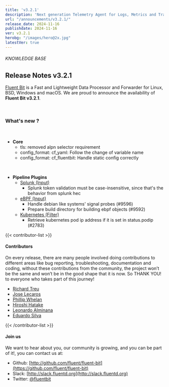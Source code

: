 ```yaml
---
title: 'v3.2.1'
description: 'Next generation Telemetry Agent for Logs, Metrics and Traces. '
url: "/announcements/v3.2.1/"
release_date: 2024-11-16
publishdate: 2024-11-16
ver: v3.2.1
herobg: "/images/hero@2x.jpg"
latestVer: true
---
```


###### KNOWLEDGE BASE

## Release Notes v3.2.1

[Fluent Bit](https://fluentbit.io) is a Fast and Lightweight Data Processor and Forwarder for Linux, BSD, Windows and macOS. We are proud to announce the availability of **Fluent Bit v3.2.1**.

<br>

### What's new ?

<br>

 - __Core__
   - tls: removed alpn selector requirement
   - config_format: cf_yaml: Follow the change of variable name
   - config_format: cf_fluentbit: Handle static config correctly

<br>

 - __Pipeline Plugins__
   - [Splunk (Input)](https://docs.fluentbit.io/manual/3.2/pipeline/inputs/splunk/)
      - Splunk token validation must be case-insensitive, since that's the behavior from splunk hec
   - [eBPF (Input)](https://docs.fluentbit.io/manual/3.2/pipeline/inputs/ebpf/)
      - Handle debian like systems' signal probes (#9596)
      - Prepare build directory for building ebpf objects (#9592)
   - [Kubernetes (Filter)](https://docs.fluentbit.io/manual/3.2/pipeline/filters/kubernetes/)
      - Retrieve kubernetes pod ip address if it is set in status.podip (#2783)

{{< contributor-list >}}

#### Contributors

On every release, there are many people involved doing contributions to different areas like bug reporting, troubleshooting, documentation and coding, without these contributions from the community, the project won’t be the same and won’t be in the good shape that it is now. So THANK YOU! to everyone who takes part of this journey!

- [Richard Treu](https://github.com/drbugfinder-work)
- [Jose Lecaros](https://github.com/lecaros)
- [Phillip Whelan](https://github.com/pwhelan)
- [Hiroshi Hatake](https://github.com/cosmo0920)
- [Leonardo Alminana](https://github.com/leonardo-albertovich)
- [Eduardo Silva](https://github.com/edsiper)

{{< /contributor-list >}}

#### Join us

We want to hear about you, our community is growing, and you can be part of it!, you can contact us at:

* Github: [http://github.com/fluent/fluent-bit](https://github.com/fluent/fluent-bit)
* Slack: [http://slack.fluentd.org](http://slack.fluentd.org)
* Twitter: [@fluentbit](https://twitter.com/fluentbit)